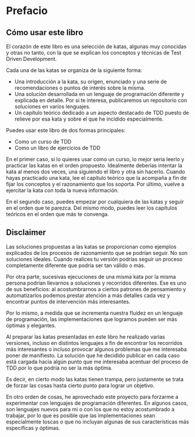 # Prefacio

## Cómo usar este libro

El corazón de este libro es una selección de katas, algunas muy conocidas y otras no tanto, con la que se explican los conceptos y técnicas de Test Driven Development.

Cada una de las katas se organiza de la siguiente forma:

* Una introducción a la kata, su origen, enunciado y una serie de recomendaciones o puntos de interés sobre la misma.
* Una solución desarrollada en un lenguaje de programación diferente y explicada en detalle. Por si te interesa, publicaremos un repositorio con soluciones en varios lenguajes.
* Un capítulo teórico dedicado a un aspecto destacado de TDD puesto de relieve por esa kata y sobre el que he incidido especialmente.

Puedes usar este libro de dos formas principales:

* Como un curso de TDD
* Como un libro de ejercicios de TDD

En el primer caso, si lo quieres usar como un curso, lo mejor sería leerlo y practicar las katas en el orden propuesto. Idealmente deberías intentar la kata al menos dos veces, una siguiendo el libro y otra sin hacerlo. Cuando hayas practicado una kata, lee el capítulo teórico que la acompaña a fin de fijar los conceptos y el razonamiento que los soporta. Por último, vuelve a ejercitar la kata con toda la nueva información.

En el segundo caso, puedes empezar por cualquiera de las katas y seguir en el orden que te parezca. Del mismo modo, puedes leer los capítulos teóricos en el orden que más te convenga.

## Disclaimer

Las soluciones propuestas a las katas se proporcionan como ejemplos explicados de los procesos de razonamiento que se podrían seguir. No son soluciones ideales. Cuando realices tu versión podrías seguir un proceso completamente diferente que podría ser tan válido o más.

Por otra parte, sucesivas ejecuciones de una misma kata por la misma persona podrían llevarnos a soluciones y recorridos diferentes. Ese es uno de sus beneficios: al acostumbrarnos a ciertos patrones de pensamiento y automatizarlos podemos prestar atención a más detalles cada vez y encontrar puntos de intervención más interesantes.

Por lo mismo, a medida que se incrementa nuestra fluidez en un lenguaje de programación, las implementaciones que logramos pueden ser más óptimas y elegantes.

Al preparar las katas presentadas en este libro he realizado varias versiones, incluso en distintos lenguajes a fin de encontrar los recorridos más interesantes o incluso provocar algunos problemas que me interesaba poner de manifiesto. La solución que he decidido publicar en cada caso está cargada hacia algún punto que me interesaba acentuar del proceso de TDD por lo que podría no ser la más óptima.

Es decir, en cierto modo las katas tienen trampa, pero justamente se trata de forzar las cosas hasta cierto punto para lograr un objetivo.

En otro orden de cosas, he aprovechado este proyecto para forzarme a experimentar con lenguajes de programación diferentes. En algunos casos, son lenguajes nuevos para mi o con los que no estoy acostumbrado a trabajar, por lo que es posible que las implementaciones sean especialmente toscas o que no incluyan algunas de sus características más específicas y óptimas.
